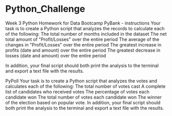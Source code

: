 # Python_Challenge
Week 3 Python Homework for Data Bootcamp
PyBank - instructions
Your task is to create a Python script that analyzes the records to calculate each of the following:
The total number of months included in the dataset
The net total amount of "Profit/Losses" over the entire period
The average of the changes in "Profit/Losses" over the entire period
The greatest increase in profits (date and amount) over the entire period
The greatest decrease in losses (date and amount) over the entire period

In addition, your final script should both print the analysis to the terminal and export a text file with the results.


PyPoll
Your task is to create a Python script that analyzes the votes and calculates each of the following:
The total number of votes cast
A complete list of candidates who received votes
The percentage of votes each candidate won
The total number of votes each candidate won
The winner of the election based on popular vote.
In addition, your final script should both print the analysis to the terminal and export a text file with the results.





